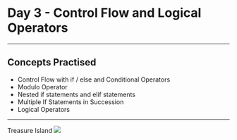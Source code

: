 # Day 3 - Control Flow and Logical Operators
---
## Concepts Practised
* Control Flow with if / else and Conditional Operators
* Modulo Operator
* Nested if statements and elif statements
* Multiple If Statements in Succession
* Logical Operators
---
Treasure Island
![](https://user-images.githubusercontent.com/98851253/154304693-a3aa3a5a-e8f3-46b8-bcea-6f0884aad99c.gif)